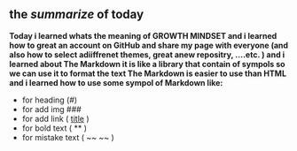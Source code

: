 ## the _summarize_ of today

**Today i learned whats the meaning of GROWTH MINDSET and i learned how to great an account on GitHub and share my page with everyone
(and also how to select adiiffrenet themes, great anew repositry, ....etc. )
and i learned about The Markdown it is like a library that contain of sympols so we can use it to format the text
The Markdown is easier to use than HTML and i learned how to use some sympol of Markdown like:**
- for heading (#)
- for add img  ###![]() 
- for add link ( [title](https://www.example.com) )
- for bold text ( ** )
- for mistake text ( ~~ ~~ )
